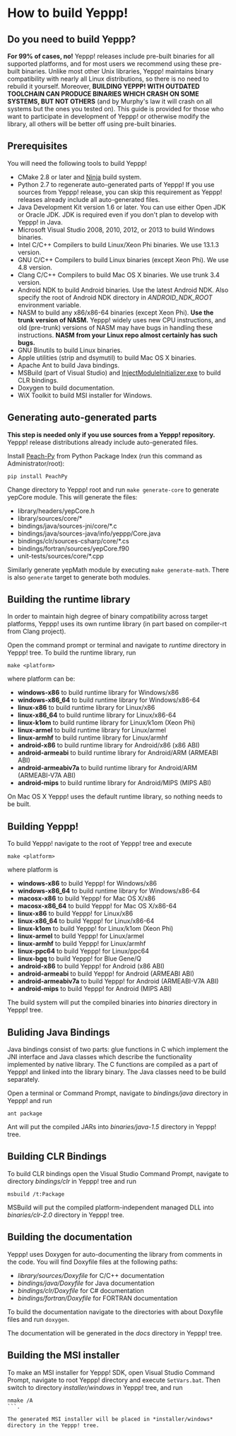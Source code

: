 How to build Yeppp!
=====================

Do you need to build Yeppp?
------------------------------

**For 99% of cases, no!** Yeppp! releases include pre-built binaries for all supported platforms, and for most users we recommend using these pre-built binaries. Unlike most other Unix libraries, Yeppp! maintains binary compatibility with nearly all Linux distributions, so there is no need to rebuild it yourself. Moreover, **BUILDING YEPPP! WITH OUTDATED TOOLCHAIN CAN PRODUCE BINARIES WHICH CRASH ON SOME SYSTEMS, BUT NOT OTHERS** (and by Murphy's law it will crash on all systems but the ones you tested on). This guide is provided for those who want to participate in development of Yeppp! or otherwise modify the library, all others will be better off using pre-built binaries.

Prerequisites
----------

You will need the following tools to build Yeppp!

*   CMake 2.8 or later and [Ninja](http://martine.github.io/ninja/) build system.
*   Python 2.7 to regenerate auto-generated parts of Yeppp! If you use sources from Yeppp! release, you can skip this requirement as Yeppp! releases already include all auto-generated files. 
*   Java Development Kit version 1.6 or later. You can use either Open JDK or Oracle JDK. JDK is required even if you don't plan to develop with Yeppp! in Java.
*   Microsoft Visual Studio 2008, 2010, 2012, or 2013 to build Windows binaries.
*   Intel C/C++ Compilers to build Linux/Xeon Phi binaries. We use 13.1.3 version.
*   GNU C/C++ Compilers to build Linux binaries (except Xeon Phi). We use 4.8 version.
*   Clang C/C++ Compilers to build Mac OS X binaries. We use trunk 3.4 version.
*   Android NDK to build Android binaries. Use the latest Android NDK. Also specify the root of Android NDK directory in *ANDROID_NDK_ROOT* environment variable.
*   NASM to build any x86/x86-64 binaries (except Xeon Phi). **Use the trunk version of NASM.** Yeppp! widely uses new CPU instructions, and old (pre-trunk) versions of NASM may have bugs in handling these instructions. **NASM from your Linux repo almost certainly has such bugs.**
*   GNU Binutils to build Linux binaries.
*   Apple utilities (strip and dsymutil) to build Mac OS X binaries.
*   Apache Ant to build Java bindings.
*   MSBuild (part of Visual Studio) and [InjectModuleInitializer.exe](http://einaregilsson.com/module-initializers-in-csharp/) to build CLR bindings.
*   Doxygen to build documentation.
*   WiX Toolkit to build MSI installer for Windows.
   
Generating auto-generated parts
-------------------------------

**This step is needed only if you use sources from a Yeppp! repository.** Yeppp! release distributions already include auto-generated files.

Install [Peach-Py](https://bitbucket.org/MDukhan/peachpy) from Python Package Index (run this command as Administrator/root):
```
pip install PeachPy
```

Change directory to Yeppp! root and run `make generate-core` to generate yepCore module. This will generate the files:

*    library/headers/yepCore.h
*    library/sources/core/*
*    bindings/java/sources-jni/core/*.c
*    bindings/java/sources-java/info/yeppp/Core.java
*    bindings/clr/sources-csharp/core/*.cs
*    bindings/fortran/sources/yepCore.f90
*    unit-tests/sources/core/*.cpp

Similarly generate yepMath module by executing `make generate-math`. There is also `generate` target to generate both modules.

Building the runtime library
----------------------------

In order to maintain high degree of binary compatibility across target platforms, Yeppp! uses its own runtime library (in part based on compiler-rt from Clang project).

Open the command prompt or terminal and navigate to *runtime* directory in Yeppp! tree. To build the runtime library, run
```
make <platform>
```
where platform can be:

*    **windows-x86** to build runtime library for Windows/x86
*    **windows-x86_64** to build runtime library for Windows/x86-64
*    **linux-x86** to build runtime library for Linux/x86
*    **linux-x86_64** to build runtime library for Linux/x86-64
*    **linux-k1om** to build runtime library for Linux/k1om (Xeon Phi)
*    **linux-armel** to build runtime library for Linux/armel
*    **linux-armhf** to build runtime library for Linux/armhf
*    **android-x86** to build runtime library for Android/x86 (x86 ABI)
*    **android-armeabi** to build runtime library for Android/ARM (ARMEABI ABI)
*    **android-armeabiv7a** to build runtime library for Android/ARM (ARMEABI-V7A ABI)
*    **android-mips** to build runtime library for Android/MIPS (MIPS ABI)

On Mac OS X Yeppp! uses the default runtime library, so nothing needs to be built.

Building Yeppp!
---------------

To build Yeppp! navigate to the root of Yeppp! tree and execute
```
make <platform>
```
where platform is

*    **windows-x86** to build Yeppp! for Windows/x86
*    **windows-x86_64** to build runtime library for Windows/x86-64
*    **macosx-x86** to build Yeppp! for Mac OS X/x86
*    **macosx-x86_64** to build Yeppp! for Mac OS X/x86-64
*    **linux-x86** to build Yeppp! for Linux/x86
*    **linux-x86_64** to build Yeppp! for Linux/x86-64
*    **linux-k1om** to build Yeppp! for Linux/k1om (Xeon Phi)
*    **linux-armel** to build Yeppp! for Linux/armel
*    **linux-armhf** to build Yeppp! for Linux/armhf
*    **linux-ppc64** to build Yeppp! for Linux/ppc64
*    **linux-bgq** to build Yeppp! for Blue Gene/Q
*    **android-x86** to build Yeppp! for Android (x86 ABI)
*    **android-armeabi** to build Yeppp! for Android (ARMEABI ABI)
*    **android-armeabiv7a** to build Yeppp! for Android (ARMEABI-V7A ABI)
*    **android-mips** to build Yeppp! for Android (MIPS ABI)

The build system will put the compiled binaries into *binaries* directory in Yeppp! tree.

Buliding Java Bindings
----------------------

Java bindings consist of two parts: glue functions in C which implement the JNI interface and Java classes which describe the functionality implemented by native library. The C functions are compiled as a part of Yeppp! and linked into the library binary. The Java classes need to be build separately.

Open a terminal or Command Prompt, navigate to *bindings/java* directory in Yeppp! and run
```
ant package
```

Ant will put the compiled JARs into *binaries/java-1.5* directory in Yeppp! tree.

Building CLR Bindings
---------------------

To build CLR bindings open the Visual Studio Command Prompt, navigate to directory *bindings/clr* in Yeppp! tree and run
```
msbuild /t:Package
```

MSBuild will put the compiled platform-independent managed DLL into *binaries/clr-2.0* directory in Yeppp! tree.

Building the documentation
--------------------------

Yeppp! uses Doxygen for auto-documenting the library from comments in the code.
You will find Doxyfile files at the following paths:

*    *library/sources/Doxyfile* for C/C++ documentation
*    *bindings/java/Doxyfile* for Java documentation
*    *bindings/clr/Doxyfile* for C# documentation
*    *bindings/fortran/Doxyfile* for FORTRAN documentation

To build the documentation navigate to the directories with about Doxyfile files and run `doxygen`.

The documentation will be generated in the *docs* directory in Yeppp! tree.

Building the MSI installer
--------------------------

To make an MSI installer for Yeppp! SDK, open Visual Studio Command Prompt, navigate to root Yeppp! directory and execute `SetVars.bat`. Then switch to directory *installer/windows* in Yeppp! tree, and run
```
nmake /A
```.

The generated MSI installer will be placed in *installer/windows* directory in the Yeppp! tree.

